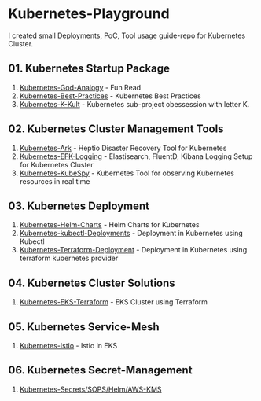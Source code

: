 # Kubernetes-Playground

I created small Deployments, PoC, Tool usage guide-repo for Kubernetes Cluster.

## 01. Kubernetes Startup Package

01. [Kubernetes-God-Analogy](https://github.com/sandeeplamb/God-Uses-Kubernetes) - Fun Read
02. [Kubernetes-Best-Practices](https://github.com/sandeeplamb/kubernetes-best-practises) - Kubernetes Best Practices
03. [Kubernetes-K-Kult](https://github.com/sandeeplamb/kubernetes-k-kult) - Kubernetes sub-project obessession with letter K.

## 02. Kubernetes Cluster Management Tools

01. [Kubernetes-Ark](https://github.com/sandeeplamb/kubernetes-ark) - Heptio Disaster Recovery Tool for Kubernetes
02. [Kubernetes-EFK-Logging](https://github.com/sandeeplamb/kubernetes-efk) - Elastisearch, FluentD, Kibana Logging Setup for Kubernetes Cluster
03. [Kubernetes-KubeSpy](https://github.com/sandeeplamb/KubeSpy) - Kubernetes Tool for observing Kubernetes resources in real time

## 03. Kubernetes Deployment
01. [Kubernetes-Helm-Charts](https://github.com/sandeeplamb/kubernetes-helm) - Helm Charts for Kubernetes
02. [Kubernetes-kubectl-Deployments]() - Deployment in Kubernetes using Kubectl
03. [Kubernetes-Terraform-Deployment](https://github.com/sandeeplamb/kubernetes-terraform) - Deployment in Kubernetes using terraform kubernetes provider

## 04. Kubernetes Cluster Solutions

01. [Kubernetes-EKS-Terraform](https://github.com/sandeeplamb/kubernetes-eks) - EKS Cluster using Terraform

## 05. Kubernetes Service-Mesh

01. [Kubernetes-Istio](https://github.com/sandeeplamb/kubernetes-istio) - Istio in EKS

## 06. Kubernetes Secret-Management

01. [Kubernetes-Secrets/SOPS/Helm/AWS-KMS](https://github.com/sandeeplamb/kubernetes-secrets-management.git)
